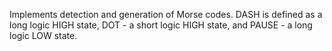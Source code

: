 Implements detection and generation of Morse codes.
DASH is defined as a long logic HIGH state, DOT - a short logic HIGH state, and PAUSE - a long logic LOW state.